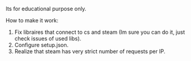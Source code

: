 Its for educational purpose only.

How to make it work:
1. Fix libraires that connect to cs and steam (Im sure you can do it, just check issues of used libs).
2. Configure setup.json.
3. Realize that steam has very strict number of requests per IP.